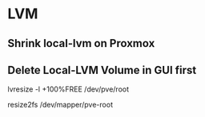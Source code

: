 # LVM

## Shrink local-lvm on Proxmox

## Delete Local-LVM Volume in GUI first


lvresize -l +100%FREE /dev/pve/root

resize2fs /dev/mapper/pve-root